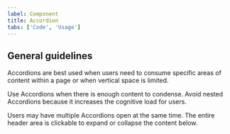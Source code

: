 ```yaml
---
label: Component
title: Accordion
tabs: ['Code', 'Usage']
---
```


## General guidelines

Accordions are best used when users need to consume specific areas of content within a page or when vertical space is limited.

Use Accordions when there is enough content to condense. Avoid nested Accordions because it increases the cognitive load for users.

Users may have multiple Accordions open at the same time. The entire header area is clickable to expand or collapse the content below.

